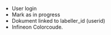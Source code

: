 - User login
- Mark as in progress
- Dokument linked to  labeller_id (userid)
- Infineon Colorcoude.

